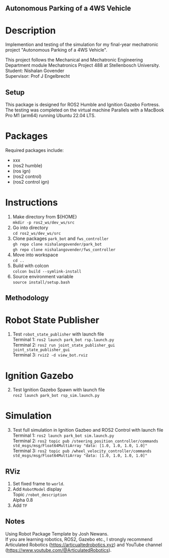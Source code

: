 ## Autonomous Parking of a 4WS Vehicle

# Description

Implemention and testing of the simulation for my final-year mechatronic project "Autonomous Parking of a 4WS Vehicle".

This project follows the Mechanical and Mechatronic Engineering Department module Mechatronics Project 488 at Stellenbosch University. <br/>
Student: Nishalan Govender <br/>
Supervisor: Prof J Engelbrecht

## Setup

This package is designed for ROS2 Humble and Ignition Gazebo Fortress. <br/>
The testing was completed on the virtual machine Parallels with a MacBook Pro M1 (arm64) running Ubuntu 22.04 LTS.

# Packages
Required packages include:
- xxx
- (ros2 humble)
- (ros ign)
- (ros2 control)
- (ros2 control ign)

# Instructions
1. Make directory from ${HOME} <br/>
   `mkdir -p ros2_ws/dev_ws/src`
2. Go into directory <br/>
   `cd ros2_ws/dev_ws/src`
3. Clone packages `park_bot` and `fws_controller` <br/>
   `gh repo clone nishalangovender/park_bot` <br/>
   `gh repo clone nishalangovender/fws_controller`
4. Move into workspace <br/>
   `cd ..`
5. Build with colcon <br/>
   `colcon build --symlink-install`
6. Source environment variable <br/>
   `source install/setup.bash`

## Methodology

# Robot State Publisher
1. Test `robot_state_publisher` with launch file <br/>
   Terminal 1: `ros2 launch park_bot rsp.launch.py` <br/>
   Terminal 2: `ros2 run joint_state_publisher_gui joint_state_publisher_gui` <br/>
   Terminal 3: `rviz2 -d view_bot.rviz`

# Ignition Gazebo
2. Test Ignition Gazebo Spawn with launch file <br/>
   `ros2 launch park_bot rsp_sim.launch.py`

# Simulation
3. Test full simulation in Ignition Gazbeo and ROS2 Control with launch file <br/>
   Terminal 1: `ros2 launch park_bot sim.launch.py` <br/>
   Terminal 2: `ros2 topic pub /steering_position_controller/commands std_msgs/msg/Float64MultiArray "data: [1.0, 1.0, 1.0, 1.0]"` <br/>
   Terminal 3: `ros2 topic pub /wheel_velocity_controller/commands std_msgs/msg/Float64MultiArray "data: [1.0, 1.0, 1.0, 1.0]"`

## RViz

1. Set fixed frame to `world`.
2. Add `RobotModel` display <br/>
   Topic `/robot_description` <br/>
   Alpha 0.8
3. Add `TF`

## Notes

Using Robot Package Template by Josh Newans. <br/>
If you are learning robotics, ROS2, Gazebo etc., I strongly recommend Articulated Robotics (https://articualtedrobotics.xyz) and YouTube channel (https://www.youtube.com/@ArticulatedRobotics).